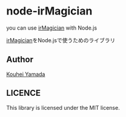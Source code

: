 # node-irMagician

you can use [irMagician](http://www.omiya-giken.com/?cat=13) with Node.js


[irMagician](http://www.omiya-giken.com/?cat=13)をNode.jsで使うためのライブラリ

## Author
[Kouhei Yamada](http://github.com/fai1618)

## LICENCE
This library is licensed under the MIT license.
